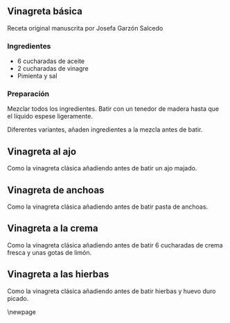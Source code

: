 ## Vinagreta básica

Receta original manuscrita por Josefa Garzón Salcedo

### Ingredientes

- 6 cucharadas de aceite
- 2 cucharadas de vinagre
- Pimienta y sal

### Preparación

Mezclar todos los ingredientes.
Batir con un tenedor de madera hasta que el líquido espese ligeramente.

Diferentes variantes, añaden ingredientes a la mezcla antes de batir.

## Vinagreta al ajo

Como la vinagreta clásica añadiendo antes de batir
un ajo majado.


## Vinagreta de anchoas

Como la vinagreta clásica añadiendo antes de batir
pasta de anchoas.

## Vinagreta a la crema

Como la vinagreta clásica añadiendo antes de batir
6 cucharadas de crema fresca y unas gotas de limón.

## Vinagreta a las hierbas

Como la vinagreta clásica añadiendo antes de batir
hierbas y huevo duro picado.

\newpage

